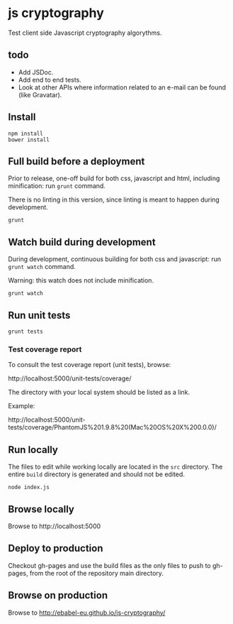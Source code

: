 # js cryptography

Test client side Javascript cryptography algorythms.

## todo

- Add JSDoc.
- Add end to end tests.
- Look at other APIs where information related to an e-mail can be found (like Gravatar).

## Install

```
npm install
bower install
```

## Full build before a deployment

Prior to release, one-off build for both css, javascript and html, including minification: run `grunt` command.

There is no linting in this version, since linting is meant to happen during development.

```
grunt
```

## Watch build during development

During development, continuous building for both css and javascript: run `grunt watch` command.

Warning: this watch does not include minification.

```
grunt watch
```

## Run unit tests

```
grunt tests
```

### Test coverage report

To consult the test coverage report (unit tests), browse:

http://localhost:5000/unit-tests/coverage/

The directory with your local system should be listed as a link.

Example:

http://localhost:5000/unit-tests/coverage/PhantomJS%201.9.8%20(Mac%20OS%20X%200.0.0)/

## Run locally

The files to edit while working locally are located in the `src` directory. The entire `build` directory is generated and should not be edited.

```
node index.js
```

## Browse locally

Browse to http://localhost:5000

## Deploy to production

Checkout gh-pages and use the build files as the only files to push to gh-pages, from the root of the repository main directory.

## Browse on production

Browse to http://ebabel-eu.github.io/js-cryptography/
